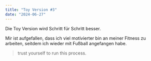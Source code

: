 ```yaml
---
title: "Toy Version #3"
date: "2024-06-27"
---
```


Die Toy Version wird Schritt für Schritt besser.

Mir ist aufgefallen, dass ich viel motivierter bin an meiner Fitness zu arbeiten, seitdem ich wieder mit Fußball angefangen habe.

> trust yourself to run this process.
